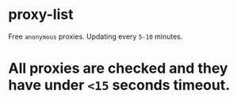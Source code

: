 # proxy-list

Free `anonymous` proxies. Updating every `5-10` minutes.

# All proxies are checked and they have under `<15` seconds timeout.